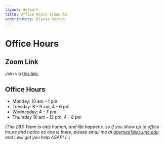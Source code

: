 ```yaml
---
layout: default
title: Office Hours Schedule
contributors: Alyssa Byrnes
---
```

# Office Hours 

## Zoom Link
Join via [this link](/).

## Office Hours 

* Monday: 10 am - 1 pm
* Tuesday: 8 - 9 am, 4 - 6 pm
* Wednesday: 4 - 7 pm
* Thursday 10 am - 12 pm, 4 - 8 pm



*(The 283 Team is only human, and life happens, so if you show up to office hours and notice no one is there, please email me at abyrnes1@cs.unc.edu and I will get you help ASAP! (: )*